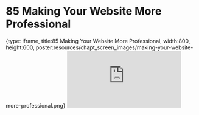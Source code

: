 # 85 Making Your Website More Professional
 
{type: iframe, title:85 Making Your Website More Professional, width:800, height:600, poster:resources/chapt_screen_images/making-your-website-more-professional.png}
![](https://datatrail-jhu.github.io/DataTrail_ReOrg/no_toc/making-your-website-more-professional.html)
 

 
